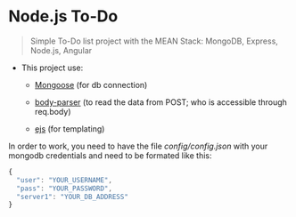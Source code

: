 # Node.js To-Do

> Simple To-Do list project with the MEAN Stack: MongoDB, Express, Node.js, Angular

- This project use:

  - [Mongoose](https://mongoosejs.com/) (for db connection)
  
  - [body-parser](https://expressjs.com/en/resources/middleware/body-parser.html) (to read the data from POST; who is accessible through req.body)

  - [ejs](https://ejs.co) (for templating)

In order to work, you need to have the file *config/config.json* with your mongodb credentials and need to be formated like this:

```javascript
{
  "user": "YOUR_USERNAME",
  "pass": "YOUR_PASSWORD",
  "server1": "YOUR_DB_ADDRESS"
}
```
